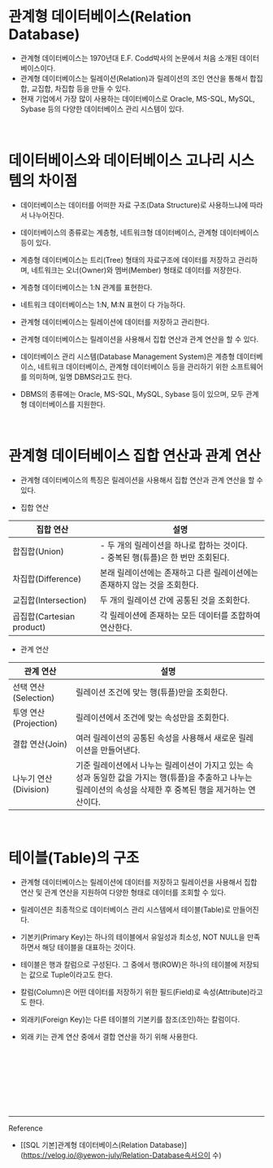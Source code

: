 # 관계형 데이터베이스(Relation Database)

- 관계형 데이터베이스는 1970년대 E.F. Codd박사의 논문에서 처음 소개된 데이터베이스이다.
- 관계형 데이터베이스는 릴레이션(Relation)과 릴레이션의 조인 연산을 통해서 합집합, 교집합, 차집합 등을 만들 수 있다.
- 현재 기업에서 가장 많이 사용하는 데이터베이스로 Oracle, MS-SQL, MySQL, Sybase 등의 다양한 데이터베이스 관리 시스템이 있다.


<br/>

# 데이터베이스와 데이터베이스 고나리 시스템의 차이점

- 데이터베이스는 데이터를 어떠한 자료 구조(Data Structure)로 사용하느냐에 따라서 나누어진다.
- 데이터베이스의 종류로는 계층형, 네트워크형 데이터베이스, 관계형 데이터베이스 등이 있다.
- 계층형 데이터베이스는 트리(Tree) 형태의 자료구조에 데이터를 저장하고 관리하며, 네트워크는 오너(Owner)와 멤버(Member) 형태로 데이터를 저장한다.
- 계층형 데이터베이스는 1:N 관계를 표현한다.
- 네트워크 데이터베이스는 1:N, M:N 표현이 다 가능하다.
- 관계형 데이터베이스는 릴레이션에 데이터를 저장하고 관리한다.
- 관계형 데이터베이스는 릴레이션을 사용해서 집합 연산과 관계 연산을 할 수 있다.

- 데이터베이스 관리 시스템(Database Management System)은 계층형 데이터베이스, 네트워크 데이터베이스, 관계형 데이터베이스 등을 관리하기 위한 소프트웨어를 의미하며, 일명 DBMS라고도 한다.
- DBMS의 종류에는 Oracle, MS-SQL, MySQL, Sybase 등이 있으며, 모두 관계형 데이터베이스를 지원한다.


<br/>

# 관계형 데이터베이스 집합 연산과 관계 연산

- 관계형 데이터베이스의 특징은 릴레이션을 사용해서 집합 연산과 관계 연산을 할 수 있다.

- 집합 연산

|집합 연산|	설명|
|---|---|
|합집합(Union)|	- 두 개의 릴레이션을 하나로 합하는 것이다.<br/>- 중복된 행(튜플)은 한 번만 조회된다.|
|차집합(Difference)|	본래 릴레이션에는 존재하고 다른 릴레이션에는 존재하지 않는 것을 조회한다.|
|교집합(Intersection)|	두 개의 릴레이션 간에 공통된 것을 조회한다.|
|곱집합(Cartesian product)|	각 릴레이션에 존재하는 모든 데이터를 조합하여 연산한다.|


- 관계 연산

|관계 연산|	설명|
|---|---|
|선택 연산(Selection)|	릴레이션 조건에 맞는 행(튜플)만을 조회한다.|
|투영 연산(Projection)|	릴레이션에서 조건에 맞는 속성만을 조회한다.|
|결합 연산(Join)|	여러 릴레이션의 공통된 속성을 사용해서 새로운 릴레이션을 만들어낸다.|
|나누기 연산(Division)|	기준 릴레이션에서 나누는 릴레이션이 가지고 있는 속성과 동일한 값을 가지는 행(튜플)을 추출하고 나누는 릴레이션의 속성을 삭제한 후 중복된 행을 제거하는 연산이다.|


<br/>

# 테이블(Table)의 구조

- 관계형 데이터베이스는 릴레이션에 데이터를 저장하고 릴레이션을 사용해서 집합 연산 및 관계 연산을 지원하여 다양한 형태로 데이터를 조회할 수 있다.

- 릴레이션은 최종적으로 데이터베이스 관리 시스템에서 테이블(Table)로 만들어진다.

- 기본키(Primary Key)는 하나의 테이블에서 유일성과 최소성, NOT NULL을 만족하면서 해당 테이블을 대표하는 것이다.

- 테이블은 행과 칼럼으로 구성된다. 그 중에서 행(ROW)은 하나의 테이블에 저장되는 값으로 Tuple이라고도 한다.

- 칼럼(Column)은 어떤 데이터를 저장하기 위한 필드(Field)로 속성(Attribute)라고도 한다.

- 외래키(Foreign Key)는 다른 테이블의 기본키를 참조(조인)하는 칼럼이다.

- 외래 키는 관계 연산 중에서 결합 연산을 하기 위해 사용한다.





<br/><br/><br/><br/><br/><br/><br/>

---
Reference

- [[SQL 기본]관계형 데이터베이스(Relation Database)](https://velog.io/@yewon-july/Relation-Database속서으이 수)


